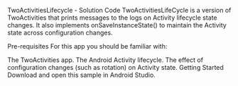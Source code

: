 TwoActivitiesLifecycle - Solution Code
TwoActivitiesLifeCycle is a version of TwoActivities that prints messages to the logs on Activity lifecycle state changes. It also implements onSaveInstanceState() to maintain the Activity state across configuration changes.

Pre-requisites
For this app you should be familiar with:

The TwoActivities app.
The Android Activity lifecycle.
The effect of configuration changes (such as rotation) on Activity state.
Getting Started
Download and open this sample in Android Studio.
